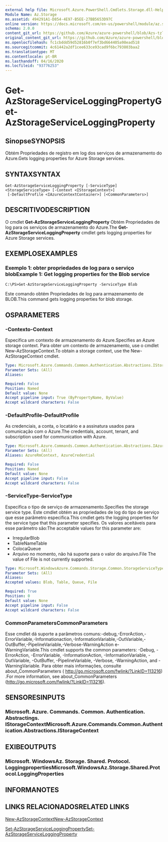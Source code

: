 ```yaml
---
external help file: Microsoft.Azure.PowerShell.Cmdlets.Storage.dll-Help.xml
Module Name: Az.Storage
ms.assetid: 494291A1-D854-4E97-B5EE-27BB5653D97C
online version: https://docs.microsoft.com/en-us/powershell/module/az.storage/get-azstorageserviceloggingproperty
schema: 2.0.0
content_git_url: https://github.com/Azure/azure-powershell/blob/Azs-tzl/src/Storage/Storage.Management/help/Get-AzStorageServiceLoggingProperty.md
original_content_git_url: https://github.com/Azure/azure-powershell/blob/Azs-tzl/src/Storage/Storage.Management/help/Get-AzStorageServiceLoggingProperty.md
ms.openlocfilehash: fc1cbddd59d52816b0f7ef3bd664405a98ead518
ms.sourcegitcommit: 4c61442a2df1cee633ce93cad9f6bc793803baa2
ms.translationtype: MT
ms.contentlocale: pt-BR
ms.lasthandoff: 04/16/2020
ms.locfileid: "93776253"
---
```

# <span data-ttu-id="5efe9-101">Get-AzStorageServiceLoggingProperty</span><span class="sxs-lookup"><span data-stu-id="5efe9-101">Get-AzStorageServiceLoggingProperty</span></span>

## <span data-ttu-id="5efe9-102">Sinopse</span><span class="sxs-lookup"><span data-stu-id="5efe9-102">SYNOPSIS</span></span>
<span data-ttu-id="5efe9-103">Obtém Propriedades de registro em log dos serviços de armazenamento do Azure.</span><span class="sxs-lookup"><span data-stu-id="5efe9-103">Gets logging properties for Azure Storage services.</span></span>

## <span data-ttu-id="5efe9-104">SYNTAX</span><span class="sxs-lookup"><span data-stu-id="5efe9-104">SYNTAX</span></span>

```
Get-AzStorageServiceLoggingProperty [-ServiceType] <StorageServiceType> [-Context <IStorageContext>]
 [-DefaultProfile <IAzureContextContainer>] [<CommonParameters>]
```

## <span data-ttu-id="5efe9-105">DESCRITIVO</span><span class="sxs-lookup"><span data-stu-id="5efe9-105">DESCRIPTION</span></span>
<span data-ttu-id="5efe9-106">O cmdlet **Get-AzStorageServiceLoggingProperty** Obtém Propriedades de log para os serviços de armazenamento do Azure.</span><span class="sxs-lookup"><span data-stu-id="5efe9-106">The **Get-AzStorageServiceLoggingProperty** cmdlet gets logging properties for Azure Storage services.</span></span>

## <span data-ttu-id="5efe9-107">EXEMPLOS</span><span class="sxs-lookup"><span data-stu-id="5efe9-107">EXAMPLES</span></span>

### <span data-ttu-id="5efe9-108">Exemplo 1: obter propriedades de log para o serviço blob</span><span class="sxs-lookup"><span data-stu-id="5efe9-108">Example 1: Get logging properties for the Blob service</span></span>
```
C:\PS>Get-AzStorageServiceLoggingProperty -ServiceType Blob
```

<span data-ttu-id="5efe9-109">Este comando obtém Propriedades de log para armazenamento de BLOB.</span><span class="sxs-lookup"><span data-stu-id="5efe9-109">This command gets logging properties for blob storage.</span></span>

## <span data-ttu-id="5efe9-110">OS</span><span class="sxs-lookup"><span data-stu-id="5efe9-110">PARAMETERS</span></span>

### <span data-ttu-id="5efe9-111">-Contexto</span><span class="sxs-lookup"><span data-stu-id="5efe9-111">-Context</span></span>
<span data-ttu-id="5efe9-112">Especifica um contexto de armazenamento do Azure.</span><span class="sxs-lookup"><span data-stu-id="5efe9-112">Specifies an Azure storage context.</span></span>
<span data-ttu-id="5efe9-113">Para obter um contexto de armazenamento, use o cmdlet New-AzStorageContext.</span><span class="sxs-lookup"><span data-stu-id="5efe9-113">To obtain a storage context, use the New-AzStorageContext cmdlet.</span></span>

```yaml
Type: Microsoft.Azure.Commands.Common.Authentication.Abstractions.IStorageContext
Parameter Sets: (All)
Aliases:

Required: False
Position: Named
Default value: None
Accept pipeline input: True (ByPropertyName, ByValue)
Accept wildcard characters: False
```

### <span data-ttu-id="5efe9-114">-DefaultProfile</span><span class="sxs-lookup"><span data-stu-id="5efe9-114">-DefaultProfile</span></span>
<span data-ttu-id="5efe9-115">As credenciais, a conta, o locatário e a assinatura usados para comunicação com o Azure.</span><span class="sxs-lookup"><span data-stu-id="5efe9-115">The credentials, account, tenant, and subscription used for communication with Azure.</span></span>

```yaml
Type: Microsoft.Azure.Commands.Common.Authentication.Abstractions.IAzureContextContainer
Parameter Sets: (All)
Aliases: AzureRmContext, AzureCredential

Required: False
Position: Named
Default value: None
Accept pipeline input: False
Accept wildcard characters: False
```

### <span data-ttu-id="5efe9-116">-ServiceType</span><span class="sxs-lookup"><span data-stu-id="5efe9-116">-ServiceType</span></span>
<span data-ttu-id="5efe9-117">Especifica o tipo de serviço de armazenamento.</span><span class="sxs-lookup"><span data-stu-id="5efe9-117">Specifies the storage service type.</span></span>
<span data-ttu-id="5efe9-118">Este cmdlet obtém as propriedades de log do tipo de serviço que esse parâmetro especifica.</span><span class="sxs-lookup"><span data-stu-id="5efe9-118">This cmdlet gets the logging properties for the service type that this parameter specifies.</span></span>
<span data-ttu-id="5efe9-119">Os valores aceitáveis para esse parâmetro são:</span><span class="sxs-lookup"><span data-stu-id="5efe9-119">The acceptable values for this parameter are:</span></span>
- <span data-ttu-id="5efe9-120">Irregular</span><span class="sxs-lookup"><span data-stu-id="5efe9-120">Blob</span></span> 
- <span data-ttu-id="5efe9-121">TableName</span><span class="sxs-lookup"><span data-stu-id="5efe9-121">Table</span></span>
- <span data-ttu-id="5efe9-122">Coloca</span><span class="sxs-lookup"><span data-stu-id="5efe9-122">Queue</span></span>
- <span data-ttu-id="5efe9-123">Arquivo no momento, não há suporte para o valor do arquivo.</span><span class="sxs-lookup"><span data-stu-id="5efe9-123">File The value of File is not currently supported.</span></span>

```yaml
Type: Microsoft.WindowsAzure.Commands.Storage.Common.StorageServiceType
Parameter Sets: (All)
Aliases:
Accepted values: Blob, Table, Queue, File

Required: True
Position: 0
Default value: None
Accept pipeline input: False
Accept wildcard characters: False
```

### <span data-ttu-id="5efe9-124">CommonParameters</span><span class="sxs-lookup"><span data-stu-id="5efe9-124">CommonParameters</span></span>
<span data-ttu-id="5efe9-125">Esse cmdlet dá suporte a parâmetros comuns:-debug,-ErrorAction,-ErrorVariable,-Informationaction,-InformationVariable,-OutVariable,-OutBuffer,-PipelineVariable,-Verbose-WarningAction e-WarningVariable.</span><span class="sxs-lookup"><span data-stu-id="5efe9-125">This cmdlet supports the common parameters: -Debug, -ErrorAction, -ErrorVariable, -InformationAction, -InformationVariable, -OutVariable, -OutBuffer, -PipelineVariable, -Verbose, -WarningAction, and -WarningVariable.</span></span> <span data-ttu-id="5efe9-126">Para obter mais informações, consulte about_CommonParameters ( http://go.microsoft.com/fwlink/?LinkID=113216) .</span><span class="sxs-lookup"><span data-stu-id="5efe9-126">For more information, see about_CommonParameters (http://go.microsoft.com/fwlink/?LinkID=113216).</span></span>

## <span data-ttu-id="5efe9-127">SENSORES</span><span class="sxs-lookup"><span data-stu-id="5efe9-127">INPUTS</span></span>

### <span data-ttu-id="5efe9-128">Microsoft. Azure. Commands. Common. Authentication. Abstractings. IStorageContext</span><span class="sxs-lookup"><span data-stu-id="5efe9-128">Microsoft.Azure.Commands.Common.Authentication.Abstractions.IStorageContext</span></span>

## <span data-ttu-id="5efe9-129">EXIBE</span><span class="sxs-lookup"><span data-stu-id="5efe9-129">OUTPUTS</span></span>

### <span data-ttu-id="5efe9-130">Microsoft. WindowsAz. Storage. Shared. Protocol. Loggingproperties</span><span class="sxs-lookup"><span data-stu-id="5efe9-130">Microsoft.WindowsAz.Storage.Shared.Protocol.LoggingProperties</span></span>

## <span data-ttu-id="5efe9-131">INFORMA</span><span class="sxs-lookup"><span data-stu-id="5efe9-131">NOTES</span></span>

## <span data-ttu-id="5efe9-132">LINKS RELACIONADOS</span><span class="sxs-lookup"><span data-stu-id="5efe9-132">RELATED LINKS</span></span>

[<span data-ttu-id="5efe9-133">New-AzStorageContext</span><span class="sxs-lookup"><span data-stu-id="5efe9-133">New-AzStorageContext</span></span>](./New-AzStorageContext.md)

[<span data-ttu-id="5efe9-134">Set-AzStorageServiceLoggingProperty</span><span class="sxs-lookup"><span data-stu-id="5efe9-134">Set-AzStorageServiceLoggingProperty</span></span>](./Set-AzStorageServiceLoggingProperty.md)


